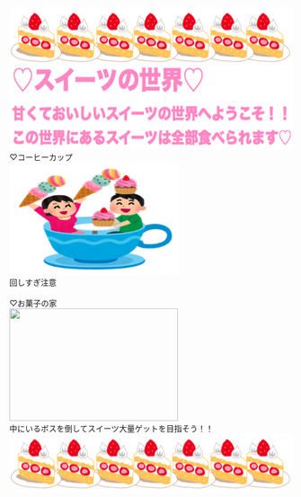 
<img src="ケーキ.png" width="800" height="100"/>
<img src="title2.png" width="700" height="150"/>
♡コーヒーカップ<br>
<img src="coffee.png" width="300" height="200"/><br>
回しすぎ注意
<br>
<br>
♡お菓子の家<br>
<img src="家.png" width="300" height="200"/><br>
中にいるボスを倒してスイーツ大量ゲットを目指そう！！
<br>
<img src="ケーキ.png" width="800" height="100"/>
